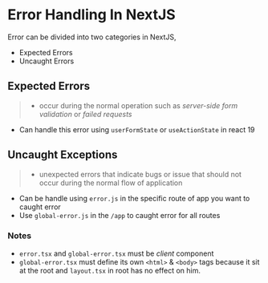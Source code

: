 # Error Handling In NextJS

Error can be divided into two categories in NextJS,

- Expected Errors
- Uncaught Errors

## Expected Errors

> 	- occur during the normal operation such as *server-side form validation* or *failed requests*

- Can handle this error using `userFormState` or `useActionState` in react 19

## Uncaught Exceptions

> - unexpected errors that indicate bugs or issue that should not occur during the normal flow of application

- Can be handle using `error.js` in the specific route of app you want to caught error
- Use `global-error.js` in the `/app` to caught error for all routes

### Notes

- `error.tsx` and `global-error.tsx` must be *client* component
- `global-error.tsx` must define its own `<html>` & `<body>` tags because it sit at the root and `layout.tsx` in root
  has no effect on him.